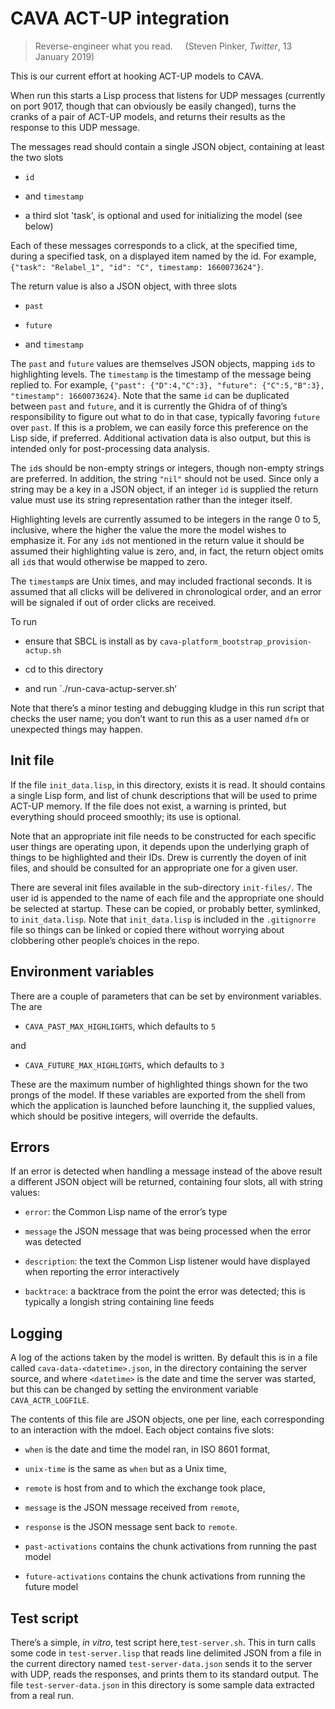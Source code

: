 # CAVA ACT-UP integration

> Reverse-engineer what you read.     (Steven Pinker, *Twitter*, 13 January 2019)

This is our current effort at hooking ACT-UP models to CAVA.

When run this starts a Lisp process that listens for UDP messages (currently on port 9017, though
that can obviously be easily changed), turns the cranks of a pair of ACT-UP models, and returns their results as
the response to this UDP message.

The messages read should contain a single JSON object, containing at least the two slots

* `id`

* and `timestamp`

* a third slot 'task', is optional and used for initializing the model (see below)

Each of these messages corresponds to a click, at the specified time, during a specified task, on a
displayed item named by the id. For example, `{"task": "Relabel_1", "id": "C", timestamp: 1660073624"}`.

The return value is also a JSON object, with three slots

* `past`

* `future`

* and `timestamp`

The `past` and `future` values are themselves JSON objects, mapping `id`s to highlighting levels.
The `timestamp` is the timestamp of the message being replied to.
For example, `{"past": {"D":4,"C":3}, "future": {"C":5,"B":3}, "timestamp": 1660073624}`.
Note that the same `id` can be duplicated between `past` and `future`, and it is currently
the Ghidra of of thing’s responsibility to figure out what to do in that case, typically favoring
`future` over `past`. If this is a problem, we can easily force this preference on the Lisp side,
if preferred. Additional activation data is also output, but this is intended only for post-processing
data analysis.

The `id`s should be non-empty strings or integers, though non-empty strings are preferred. In addition,
the string `"nil"` should not be used. Since
only a string may be a key in a JSON object, if an integer `id` is supplied the return value
must use its string representation rather than the integer itself.

Highlighting levels are currently assumed to be integers in the range 0 to 5, inclusive, where
the higher the value the more the model wishes to emphasize it. For any `id`s not mentioned in the
return value it should be assumed their highlighting value is zero, and, in fact, the return
object omits all `id`s that would otherwise be mapped to zero.

The `timestamp`s are Unix times, and may included fractional seconds. It is assumed
that all clicks will be delivered in chronological order, and an error will be signaled
if out of order clicks are received.

To run

* ensure that SBCL is install as by `cava-platform_bootstrap_provision-actup.sh`

* cd to this directory

* and run `./run-cava-actup-server.sh‘

Note that there’s a minor testing and debugging kludge in this run script that checks the user name;
you don’t want to run this as a user named `dfm` or unexpected things may happen.


## Init file ##

If the file `init_data.lisp`, in this directory, exists it is read. It should contains a single Lisp form,
and list of chunk descriptions that will be used to prime ACT-UP memory. If the file does not exist, a
warning is printed, but everything should proceed smoothly; its use is optional.

Note that an appropriate init file needs to be constructed for each specific user things are operating
upon, it depends upon the underlying graph of things to be highlighted and their IDs. Drew is currently
the doyen of init files, and should be consulted for an appropriate one for a given user.

There are several init files available in the sub-directory `init-files/`. The user id is appended to the 
name of each file and the appropriate one should be selected at startup. These can be copied, or probably
better, symlinked, to `init_data.lisp`. Note that `init_data.lisp` is included in the `.gitignorre` file
so things can be linked or copied there without worrying about clobbering other people’s choices in the repo.


## Environment variables ##

There are a couple of parameters that can be set by environment variables. The are

* `CAVA_PAST_MAX_HIGHLIGHTS`, which defaults to `5`

and

* `CAVA_FUTURE_MAX_HIGHLIGHTS`, which defaults to `3`

These are the maximum number of highlighted things shown for the two prongs of the model. If these
variables are exported from the shell from which the application is launched before launching it,
the supplied values, which should be positive integers, will override the defaults.



## Errors ##

If an error is detected when handling a message instead of the above result a different
JSON object will be returned, containing four slots, all with string values:

* `error`: the Common Lisp name of the error’s type

* `message` the JSON message that was being processed when the error was detected

* `description`: the text the Common Lisp listener would have displayed when reporting the error interactively

* `backtrace`: a backtrace from the point the error was detected; this is typically a longish string containing line feeds



## Logging ##

A log of the actions taken by the model is written. By default this is in a file
called `cava-data-<datetime>.json`, in the directory containing the server source, and where `<datetime>`
is the date and time the server was started, but this can be changed by setting the
environment variable `CAVA_ACTR_LOGFILE`.

The contents of this file are JSON objects, one per line, each corresponding to an
interaction with the mdoel. Each object contains five slots:

* `when` is the date and time the model ran, in ISO 8601 format,

* `unix-time` is the same as `when` but as a Unix time,

* `remote` is host from and to which the exchange took place,

* `message` is the JSON message received from `remote`,

* `response` is the JSON message sent back to `remote`.

* `past-activations` contains the chunk activations from running the past model

* `future-activations` contains the chunk activations from running the future model


## Test script ##

There’s a simple, *in vitro*, test script here,`test-server.sh`. This
in turn calls some code in `test-server.lisp` that reads line
delimited JSON from a file in the current directory named
`test-server-data.json` sends it to the server with UDP, reads the
responses, and prints them to its standard output. The file
`test-server-data.json` in this directory is some sample data
extracted from a real run.
